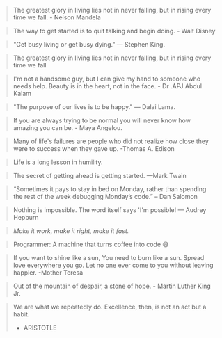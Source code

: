 > The greatest glory in living lies not in never falling, but in rising every time we fall. - Nelson Mandela

> The way to get started is to quit talking and begin doing. - Walt Disney

> "Get busy living or get busy dying." — Stephen King.

> The greatest glory in living lies not in never falling, but in rising every time we fall

> I'm not a handsome guy, but I can give my hand to someone who needs help. Beauty is in the heart, not in the face. - Dr .APJ Abdul Kalam

> "The purpose of our lives is to be happy." — Dalai Lama.

> If you are always trying to be normal you will never know how amazing you can be. - Maya Angelou.

> Many of life's failures are people who did not realize how close they were to success when they gave up. -Thomas A. Edison

> Life is a long lesson in humility.

>The secret of getting ahead is getting started. —Mark Twain

>“Sometimes it pays to stay in bed on Monday, rather than spending the rest of the week debugging Monday’s code.” – Dan Salomon

> Nothing is impossible. The word itself says 'I'm possible! — Audrey Hepburn

> _Make it work, make it right, make it fast._

> Programmer: A machine that turns coffee into code 😅

> If you want to shine like a sun, You need to burn like a sun.
> Spread love everywhere you go. Let no one ever come to you without leaving happier. -Mother Teresa

> Out of the mountain of despair, a stone of hope. - Martin Luther King Jr.

> We are what we repeatedly do.
> Excellence, then, is not an act but a habit.
> - ARISTOTLE

